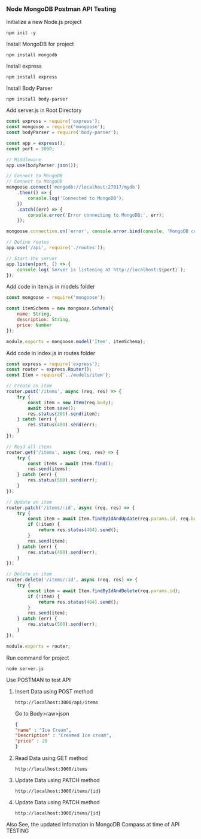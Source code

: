 ### Node MongoDB Postman API Testing

Initialize a new Node.js project
```
npm init -y
```

Install MongoDB for project
```
npm install mongodb
```

Install express 
```
npm install express
```

Install Body Parser
```
npm install body-parser
```

Add server.js in Root Directory
``` js
const express = require('express');
const mongoose = require('mongoose');
const bodyParser = require('body-parser');

const app = express();
const port = 3000;

// Middleware
app.use(bodyParser.json());

// Connect to MongoDB
// Connect to MongoDB
mongoose.connect('mongodb://localhost:27017/mydb')
    .then(() => {
        console.log('Connected to MongoDB');
    })
    .catch((err) => {
        console.error('Error connecting to MongoDB:', err);
    });

mongoose.connection.on('error', console.error.bind(console, 'MongoDB connection error:'));

// Define routes
app.use('/api', require('./routes'));

// Start the server
app.listen(port, () => {
    console.log(`Server is listening at http://localhost:${port}`);
});
```

Add code in item.js in models folder

``` js
const mongoose = require('mongoose');

const itemSchema = new mongoose.Schema({
    name: String,
    description: String,
    price: Number
});

module.exports = mongoose.model('Item', itemSchema);

```

Add code in index.js in routes folder

``` js
const express = require('express');
const router = express.Router();
const Item = require('../models/item');

// Create an item
router.post('/items', async (req, res) => {
    try {
        const item = new Item(req.body);
        await item.save();
        res.status(201).send(item);
    } catch (err) {
        res.status(400).send(err);
    }
});

// Read all items
router.get('/items', async (req, res) => {
    try {
        const items = await Item.find();
        res.send(items);
    } catch (err) {
        res.status(500).send(err);
    }
});

// Update an item
router.patch('/items/:id', async (req, res) => {
    try {
        const item = await Item.findByIdAndUpdate(req.params.id, req.body, { new: true });
        if (!item) {
            return res.status(404).send();
        }
        res.send(item);
    } catch (err) {
        res.status(400).send(err);
    }
});

// Delete an item
router.delete('/items/:id', async (req, res) => {
    try {
        const item = await Item.findByIdAndDelete(req.params.id);
        if (!item) {
            return res.status(404).send();
        }
        res.send(item);
    } catch (err) {
        res.status(500).send(err);
    }
});

module.exports = router;

```


Run command for project
```
node server.js
```



Use POSTMAN to test API 
1. Insert Data using POST method
     ```
     http://localhost:3000/api/items
     ```
    Go to Body>raw>json
    ``` json
    {
    "name" : "Ice Cream",
    "Description" : "Creamed Ice cream",
    "price" : 20
    }
    ```

2. Read Data using GET method
   ```
   http://localhost:3000/items
   ```

3. Update Data using PATCH method
   ```
   http://localhost:3000/items/{id}
   ```

4. Update Data using PATCH method
   ```
   http://localhost:3000/items/{id}
   ```

Also See, the updated Infomation in MongoDB Compass at time of API TESTING

</br>
